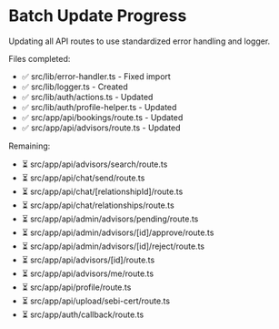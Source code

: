 # Batch Update Progress

Updating all API routes to use standardized error handling and logger.

Files completed:
- ✅ src/lib/error-handler.ts - Fixed import
- ✅ src/lib/logger.ts - Created
- ✅ src/lib/auth/actions.ts - Updated
- ✅ src/lib/auth/profile-helper.ts - Updated  
- ✅ src/app/api/bookings/route.ts - Updated
- ✅ src/app/api/advisors/route.ts - Updated

Remaining:
- ⏳ src/app/api/advisors/search/route.ts
- ⏳ src/app/api/chat/send/route.ts
- ⏳ src/app/api/chat/[relationshipId]/route.ts
- ⏳ src/app/api/chat/relationships/route.ts
- ⏳ src/app/api/admin/advisors/pending/route.ts
- ⏳ src/app/api/admin/advisors/[id]/approve/route.ts
- ⏳ src/app/api/admin/advisors/[id]/reject/route.ts
- ⏳ src/app/api/advisors/[id]/route.ts
- ⏳ src/app/api/advisors/me/route.ts
- ⏳ src/app/api/profile/route.ts
- ⏳ src/app/api/upload/sebi-cert/route.ts
- ⏳ src/app/auth/callback/route.ts

